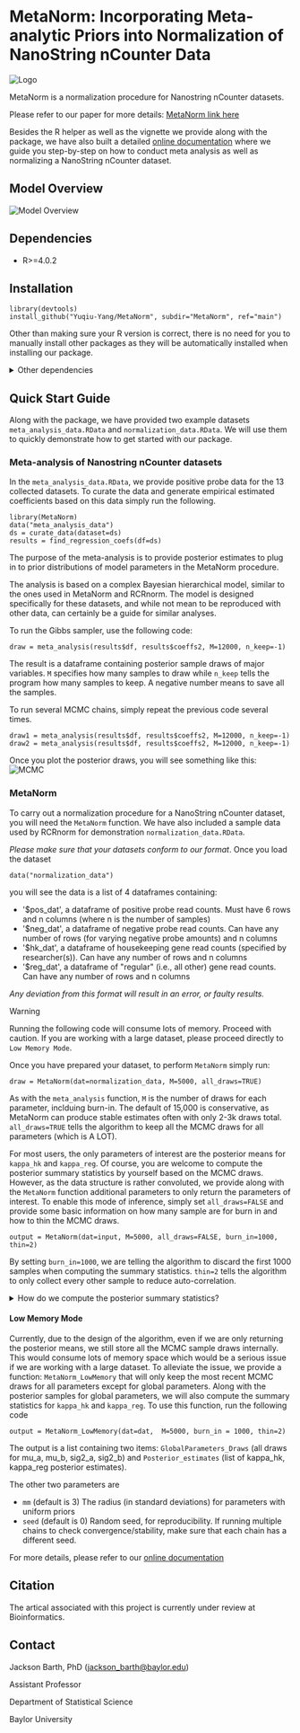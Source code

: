# MetaNorm: Incorporating Meta-analytic Priors into Normalization of NanoString nCounter Data

![Logo](/assets/logo.png)

MetaNorm is a normalization procedure for Nanostring nCounter datasets. 

Please refer to our paper for more details: [MetaNorm link here](www.google.com)

Besides the R helper as well as the vignette we provide along with the package, we have also built a detailed [online documentation](https://metanorm.readthedocs.io/en/latest/) where we guide you step-by-step on how to conduct meta analysis as well as normalizing a NanoString nCounter dataset.

## Model Overview 
![Model Overview](/assets/model.png)

## Dependencies 

- R>=4.0.2

## Installation
```shell
library(devtools)
install_github("Yuqiu-Yang/MetaNorm", subdir="MetaNorm", ref="main")
```
Other than making sure your R version is correct, there is no need for 
you to manually install other packages as they will be automatically 
installed when installing our package.  
<details>
<summary>Other dependencies</summary>

1. Rcpp>=1.0.10
2. RcppArmadillo>=0.12.4
3. mvtnorm>=1.1
4. MASS>=17.3
5. truncnorm>=1.0
6. progress>=1.2.2
</details>


## Quick Start Guide 
Along with the package, we have provided two example datasets ``meta_analysis_data.RData`` and ``normalization_data.RData``. We will use them to quickly demonstrate how to get started with our package. 

### Meta-analysis of Nanostring nCounter datasets
In the ``meta_analysis_data.RData``, we provide positive probe data for the 13 collected datasets. To curate the data and generate empirical estimated coefficients based on this data simply run the following. 
```shell 
library(MetaNorm)
data("meta_analysis_data")
ds = curate_data(dataset=ds)
results = find_regression_coefs(df=ds)
```
The purpose of the meta-analysis is to provide posterior estimates to plug in to prior distributions of model parameters in the MetaNorm procedure.

The analysis is based on a complex Bayesian hierarchical model, similar to the ones used in MetaNorm and RCRnorm. The model is designed specifically
for these datasets, and while not mean to be reproduced with other data, can certainly be a guide for similar analyses.

To run the Gibbs sampler, use the following code:
```shell
draw = meta_analysis(results$df, results$coeffs2, M=12000, n_keep=-1)
```
The result is a dataframe containing posterior sample draws of major variables. `M` specifies how many samples to draw while `n_keep` tells the program how many samples to keep. A negative number means to save all the samples. 

To run several MCMC chains, simply repeat the previous code several times. 
```shell 
draw1 = meta_analysis(results$df, results$coeffs2, M=12000, n_keep=-1)
draw2 = meta_analysis(results$df, results$coeffs2, M=12000, n_keep=-1)
```
Once you plot the posterior draws, you will see something like this:
![MCMC](/docs/source/images/meta_mcmc.png)


### MetaNorm
To carry out a normalization procedure for a NanoString nCounter dataset, you will need the `MetaNorm` function. We have also included a sample data used by RCRnorm for demonstration `normalization_data.RData`. 

*Please make sure that your datasets conform to our format*. Once you load the dataset
```shell 
data("normalization_data")
```
you will see the data is a list of 4 dataframes containing:
- '$pos_dat', a dataframe of positive probe read counts. Must have 6 rows and n columns (where n is the number of samples)
- '$neg_dat', a dataframe of negative probe read counts. Can have any number of rows (for varying negative probe amounts) and n columns
- '$hk_dat', a dataframe of housekeeping gene read counts (specified by researcher(s)). Can have any number of rows and n columns
- '$reg_dat', a dataframe of "regular" (i.e., all other) gene read counts. Can have any number of rows and n columns

*Any deviation from this format will result in an error, or faulty results.* 

> [!WARNING] 
Running the following code will consume lots of memory. 
Proceed with caution. If you are working with a large dataset, please proceed directly to `Low Memory Mode`.

Once you have prepared your dataset, to perform `MetaNorm` simply run:
```shell
draw = MetaNorm(dat=normalization_data, M=5000, all_draws=TRUE)
```
As with the `meta_analysis` function, `M` is the number of draws for each parameter, inclduing burn-in. The default of 15,000 is conservative, as MetaNorm can produce stable estimates often with
only 2-3k draws total. `all_draws=TRUE` tells the algorithm to keep all the MCMC draws for all parameters (which is A LOT). 

For most users, the only parameters of interest are the posterior means for `kappa_hk` and `kappa_reg`. Of course, you are welcome to compute the posterior summary statistics by yourself based on the MCMC draws. However, as the data structure is rather convoluted, we provide along with the `MetaNorm` function additional parameters to only return the parameters of interest. To enable this mode of inference, simply set `all_draws=FALSE` and provide some basic information on how many sample are for burn in and how to thin the MCMC draws.  
```shell 
output = MetaNorm(dat=input, M=5000, all_draws=FALSE, burn_in=1000, thin=2)
```
By setting `burn_in=1000`, we are telling the algorithm to discard the first 1000 samples when computing the summary statistics. `thin=2` tells the algorithm to only collect every other sample to reduce auto-correlation. 

<details>
<summary>How do we compute the posterior summary statistics?</summary>
If you are curious about how we summarized the MCMC draws for `kappa_hk` and `kappa_reg` or you simply want to try it yourself, this is how we arrived at the summary statistics you see. 

Starting from the posterior sample list: `draw`, we first discard burnt in samples and thin the rest of the draws. 
```shell 
draws <- seq(burn_in+1, M, by=thin)
```
To compute the summary statistics
```shell
kappa_reg_stat <- apply(draw$kappa_reg[draws,,],c(2,3),mean)
kappa_hk_stat <- apply(draw$kappa_hk[draws,,],c(2,3),mean)
```

</details>

#### Low Memory Mode
Currently, due to the design of the algorithm, even if we are only returning the posterior means, we still store all the MCMC sample draws internally. This would consume lots of memory space which would be a serious issue if we are working with a large dataset. To alleviate the issue, we provide a function: `MetaNorm_LowMemory` that will only keep the most recent MCMC draws for all parameters except for global parameters. Along with the posterior samples for global parameters, we will also compute the summary statistics for `kappa_hk` and `kappa_reg`. To use this function, run the following code 
```shell
output = MetaNorm_LowMemory(dat=dat,  M=5000, burn_in = 1000, thin=2)
```
The output is a list containing two items: ``GlobalParameters_Draws`` (all draws for mu_a, mu_b, sig2_a, sig2_b) and ``Posterior_estimates`` (list of kappa_hk, kappa_reg posterior estimates).

The other two parameters are 
- `mm` (default is 3)
The radius (in standard deviations) for parameters with uniform priors
- `seed` (default is 0)
Random seed, for reproducibility. If running multiple chains to check convergence/stability, make sure that each chain has a different seed.

For more details, please refer to our [online documentation](https://metanorm.readthedocs.io/en/latest/)

## Citation
The artical associated with this project is currently under review at Bioinformatics.

## Contact 
Jackson Barth, PhD (jackson_barth@baylor.edu)

Assistant Professor

Department of Statistical Science

Baylor University 

